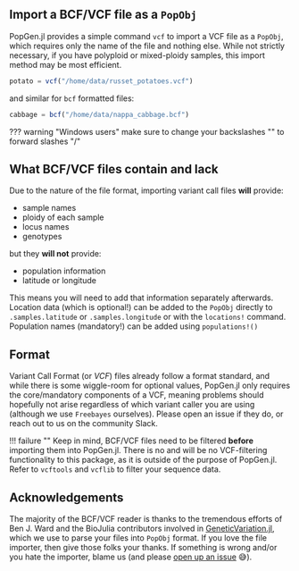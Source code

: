 ## Import a BCF/VCF file as a `PopObj`

PopGen.jl provides a simple command `vcf` to import a VCF file as a `PopObj`, which requires only the name of the file and nothing else. While not strictly necessary, if you have polyploid or mixed-ploidy samples, this import method may be most efficient.

```julia
potato = vcf("/home/data/russet_potatoes.vcf")
```

and similar for `bcf` formatted files:

```julia
cabbage = bcf("/home/data/nappa_cabbage.bcf")
```

??? warning "Windows users"
    make sure to change your backslashes "\" to forward slashes "/" 

## What BCF/VCF files contain and lack

Due to the nature of the file format, importing variant call files **will** provide:

- sample names
- ploidy of each sample
- locus names
- genotypes

but they **will not** provide:

- population information
- latitude or longitude



This means you will need to add that information separately afterwards. Location data (which is optional!) can be added to the `PopObj` directly to `.samples.latitude` or `.samples.longitude` or with the `locations!` command. Population names (mandatory!) can be added using `populations!()`

## Format

Variant Call Format (or *VCF*) files already follow a format standard, and while there is some wiggle-room for optional values, PopGen.jl only requires the core/mandatory components of a VCF, meaning problems should hopefully not arise regardless of which variant caller you are using (although we use `Freebayes` ourselves). Please open an issue if they do, or reach out to us on the community Slack.

!!! failure ""
    Keep in mind, BCF/VCF files need to be filtered **before** importing them into PopGen.jl. There is no and will be no VCF-filtering functionality to this package, as it is outside of the purpose of PopGen.jl. Refer to `vcftools` and `vcflib` to filter your sequence data. 



## Acknowledgements

The majority of the BCF/VCF reader is thanks to the tremendous efforts of Ben J. Ward and the BioJulia contributors involved in [GeneticVariation.jl](https://github.com/BioJulia/GeneticVariation.jl), which we use to parse your files into `PopObj` format. If you love the file importer, then give those folks your thanks. If something is wrong and/or you hate the importer, blame us (and please [open up an issue](https://github.com/pdimens/PopGen.jl/issues) :sweat_smile:).